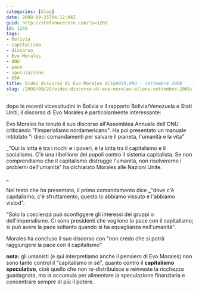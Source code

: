 ```yaml
---
categories: [blog]
date: 2008-09-25T04:12:04Z
guid: http://stefanocecere.com/?p=1269
id: 1269
tags:
- Bolivia
- capitalismo
- discorso
- Evo Morales
- ONU
- pace
- speculazione
- USA
title: Video discorso di Evo Morales all&#039;ONU - settembre 2008
slug: /2008/09/25/video-discorso-di-evo-morales-allonu-settembre-2008/
---
```


dopo le recenti vicessitudini in Bolivia e il rapporto Bolivia/Venezuela e Stati Uniti, il discorso di Evo Morales è particolarmente interessante:

Evo Morales ha tenuto il suo discorso all'Assemblea Annuale dell'ONU criticando "l'imperialismo nordamericano". Ha poi presentato un manuale intitolato "i dieci comandamenti per salvare il pianeta, l'umanità e la vita"

_"Qui la lotta è tra i ricchi e i poveri, è la lotta tra il capitalismo e il socialismo. C'è una ribellione dei popoli contro il sistema capitalista. Se non comprendiamo che il capitalismo distrugge l'umanità, non risolveremo i problemi dell'umanità" ha dichiarato Morales alle Nazioni Unite.
  
_ 

Nel testo che ha presentato, il primo comandamento dice _"dove c'è capitalismo, c'è sfruttamento, questo lo abbiamo vissuto e l'abbiamo vistod".</p> 

"Solo la coscienza può sconfiggere gli interessi dei gruppi o dell'imperialismo. Ci sono presidenti che vogliono la pace con il capitalismo; si può avere la pace soltanto quando si ha equaglianza nell'umanità".

Morales ha concluso il suo discorso con "non credo che si potrà raggiungere la pace con il capitalismo"</em>

**nota:** gli umanisti (e qui interpretiamo anche il pensiero di Evo Morales) non sono tanto control il "capitalismo in sè", quanto contro il **capitalismo speculativo**, cioè quello che non re-distribuisce e reinveste la ricchezza guadagnata, ma la accumula per alimentare la speculazione finanziaria e concentrare sempre di più il potere.